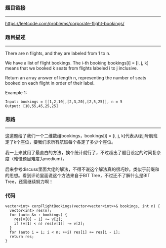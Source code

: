 ### 题目链接
------
https://leetcode.com/problems/corporate-flight-bookings/

### 题目描述
------
There are n flights, and they are labeled from 1 to n.

We have a list of flight bookings.  The i-th booking bookings[i] = [i, j, k] means that we booked k seats from flights labeled i to j inclusive.

Return an array answer of length n, representing the number of seats booked on each flight in order of their label.

Example 1:
```
Input: bookings = [[1,2,10],[2,3,20],[2,5,25]], n = 5
Output: [10,55,45,25,25]
```

### 思路
------
这道题给了我们一个二维数组bookings，bookings[i] = [i, j, k]代表从i到j号航班定了k个座位，要我们求所有航班每个各定了多少个座位。

我一上来就用了最直白的方法，挨个统计就行了，不过超出了题目设定的时间复杂度（难怪题目难度为medium）。

后来参考discuss里面大佬的解法，不得不说这个解法真的很巧妙。类似于前缀和的思想。看到评论里面说这个方法来自于BIT Tree，不过还不了解什么是BIT Tree，还需继续努力啊！

### 代码
```
vector<int> corpFlightBookings(vector<vector<int>>& bookings, int n) {
  vector<int> res(n);
  for (auto &v : bookings) {
    res[v[0] - 1] += v[2];
    if (v[1] < n) res[v[1]] -= v[2];
  }
  for (auto i = 1; i < n; ++i) res[i] += res[i - 1];
  return res;
}
```
